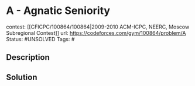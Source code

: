 # A - Agnatic Seniority

contest: [[CFICPC/100864/100864|2009-2010 ACM-ICPC, NEERC, Moscow Subregional Contest]]
url: https://codeforces.com/gym/100864/problem/A
Status: #UNSOLVED
Tags: #

## Description

## Solution

